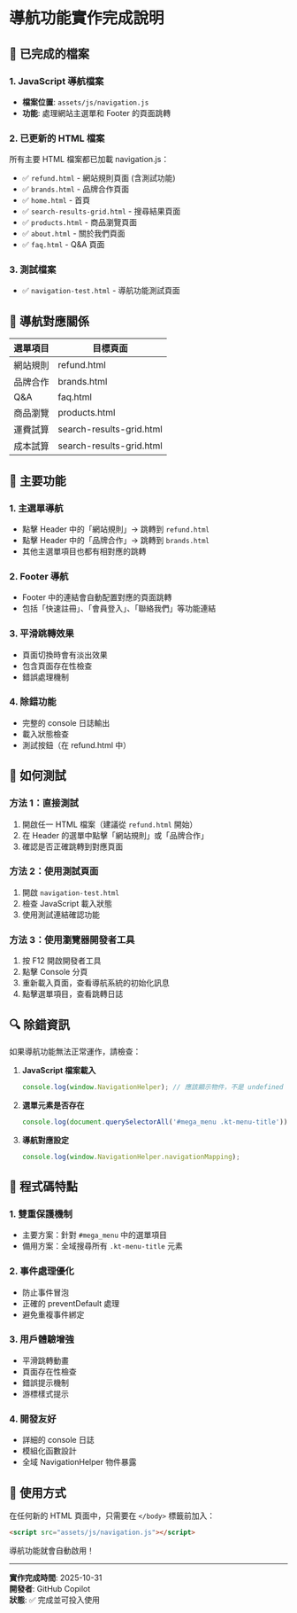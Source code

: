 # 導航功能實作完成說明

## 📁 已完成的檔案

### 1. JavaScript 導航檔案
- **檔案位置**: `assets/js/navigation.js`
- **功能**: 處理網站主選單和 Footer 的頁面跳轉

### 2. 已更新的 HTML 檔案
所有主要 HTML 檔案都已加載 navigation.js：

- ✅ `refund.html` - 網站規則頁面 (含測試功能)
- ✅ `brands.html` - 品牌合作頁面
- ✅ `home.html` - 首頁
- ✅ `search-results-grid.html` - 搜尋結果頁面
- ✅ `products.html` - 商品瀏覽頁面
- ✅ `about.html` - 關於我們頁面
- ✅ `faq.html` - Q&A 頁面

### 3. 測試檔案
- ✅ `navigation-test.html` - 導航功能測試頁面

## 🔧 導航對應關係

| 選單項目 | 目標頁面 |
|---------|----------|
| 網站規則 | refund.html |
| 品牌合作 | brands.html |
| Q&A | faq.html |
| 商品瀏覽 | products.html |
| 運費試算 | search-results-grid.html |
| 成本試算 | search-results-grid.html |

## 🎯 主要功能

### 1. 主選單導航
- 點擊 Header 中的「網站規則」→ 跳轉到 `refund.html`
- 點擊 Header 中的「品牌合作」→ 跳轉到 `brands.html`
- 其他主選單項目也都有相對應的跳轉

### 2. Footer 導航
- Footer 中的連結會自動配置對應的頁面跳轉
- 包括「快速註冊」、「會員登入」、「聯絡我們」等功能連結

### 3. 平滑跳轉效果
- 頁面切換時會有淡出效果
- 包含頁面存在性檢查
- 錯誤處理機制

### 4. 除錯功能
- 完整的 console 日誌輸出
- 載入狀態檢查
- 測試按鈕（在 refund.html 中）

## 🧪 如何測試

### 方法 1：直接測試
1. 開啟任一 HTML 檔案（建議從 `refund.html` 開始）
2. 在 Header 的選單中點擊「網站規則」或「品牌合作」
3. 確認是否正確跳轉到對應頁面

### 方法 2：使用測試頁面
1. 開啟 `navigation-test.html`
2. 檢查 JavaScript 載入狀態
3. 使用測試連結確認功能

### 方法 3：使用瀏覽器開發者工具
1. 按 F12 開啟開發者工具
2. 點擊 Console 分頁
3. 重新載入頁面，查看導航系統的初始化訊息
4. 點擊選單項目，查看跳轉日誌

## 🔍 除錯資訊

如果導航功能無法正常運作，請檢查：

1. **JavaScript 檔案載入**
   ```javascript
   console.log(window.NavigationHelper); // 應該顯示物件，不是 undefined
   ```

2. **選單元素是否存在**
   ```javascript
   console.log(document.querySelectorAll('#mega_menu .kt-menu-title'));
   ```

3. **導航對應設定**
   ```javascript
   console.log(window.NavigationHelper.navigationMapping);
   ```

## 📝 程式碼特點

### 1. 雙重保護機制
- 主要方案：針對 `#mega_menu` 中的選單項目
- 備用方案：全域搜尋所有 `.kt-menu-title` 元素

### 2. 事件處理優化
- 防止事件冒泡
- 正確的 preventDefault 處理
- 避免重複事件綁定

### 3. 用戶體驗增強
- 平滑跳轉動畫
- 頁面存在性檢查
- 錯誤提示機制
- 游標樣式提示

### 4. 開發友好
- 詳細的 console 日誌
- 模組化函數設計
- 全域 NavigationHelper 物件暴露

## 🚀 使用方式

在任何新的 HTML 頁面中，只需要在 `</body>` 標籤前加入：

```html
<script src="assets/js/navigation.js"></script>
```

導航功能就會自動啟用！

---

**實作完成時間**: 2025-10-31  
**開發者**: GitHub Copilot  
**狀態**: ✅ 完成並可投入使用